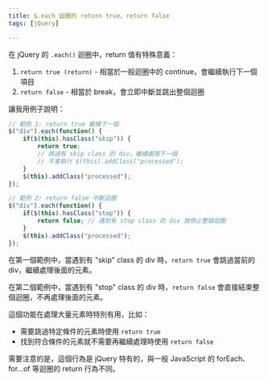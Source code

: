 ```yaml
---
title: $.each 迴圈的 return true、return false
tags: [jQuery]

---
```


在 jQuery 的 `.each()` 迴圈中，return 值有特殊意義：

1. `return true (return)` - 相當於一般迴圈中的 continue，會繼續執行下一個項目
2. `return false` - 相當於 break，會立即中斷並跳出整個迴圈

讓我用例子說明：

```javascript
// 範例 1: return true 繼續下一個
$("div").each(function() {
    if($(this).hasClass("skip")) {
        return true;
        // 跳過有 skip class 的 div，繼續處理下一個
        // 不會執行 $(this).addClass("processed");
    }
    $(this).addClass("processed");
});

// 範例 2: return false 中斷迴圈
$("div").each(function() {
    if($(this).hasClass("stop")) {
        return false; // 遇到有 stop class 的 div 就停止整個迴圈
    }
    $(this).addClass("processed");
});
```

在第一個範例中，當遇到有 "skip" class 的 div 時，`return true` 會跳過當前的 div，繼續處理後面的元素。

在第二個範例中，當遇到有 "stop" class 的 div 時，`return false` 會直接結束整個迴圈，不再處理後面的元素。

這個功能在處理大量元素時特別有用，比如：
- 需要跳過特定條件的元素時使用 `return true`
- 找到符合條件的元素就不需要再繼續處理時使用 `return false`

需要注意的是，這個行為是 jQuery 特有的，與一般 JavaScript 的 forEach、for...of 等迴圈的 return 行為不同。